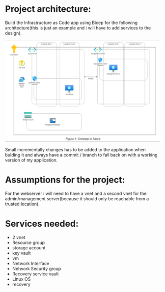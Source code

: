 # Project architecture:


Build the Infrastructure as Code app using Bicep for the following architecture(this is just an example and i will have to add services to the design).

![project_architecturev1.0](../../00_includes/Project_architecturev1.0.png)

Small  incrementally changes has to be added to the application when bulding it and always have a commit / branch to fall back on with a working version of my application.

# Assumptions for the project:

For the webserver i will need to have a vnet and a second vnet for the admin/management server(because it should only be reachable from a trusted location).

# Services needed:
- 2 vnet
- Resource group
- storage account
- key vault
- vm
- Network Interface
- Network Security group
- Recovery service vault
- Linux OS
- recovery
 